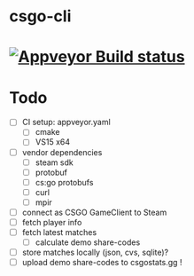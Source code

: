 # csgo-cli

[![Appveyor Build status](https://ci.appveyor.com/api/projects/status/github/jakoch/csgo-cli?branch=master&svg=true)](https://ci.appveyor.com/project/jakoch/csgo-cli)
=======

# Todo

- [ ] CI setup: appveyor.yaml
  - [ ] cmake
  - [ ] VS15 x64
- [ ] vendor dependencies
  - [ ] steam sdk
  - [ ] protobuf
  - [ ] cs:go protobufs
  - [ ] curl
  - [ ] mpir
- [ ] connect as CSGO GameClient to Steam
- [ ] fetch player info
- [ ] fetch latest matches
  - [ ] calculate demo share-codes
- [ ] store matches locally (json, cvs, sqlite)?
- [ ] upload demo share-codes to csgostats.gg !
